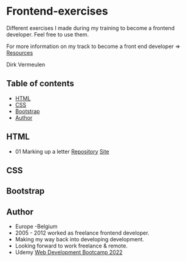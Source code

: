 # Frontend-exercises

Different exercises I made during my training to become a frontend developer. Feel free to use them.

For more information on my track to become a front end developer => [Resources](Resources.md)

Dirk Vermeulen

## Table of contents

- [HTML](#HTML)
- [CSS](#CSS)
- [Bootstrap](#Bootstrap)
- [Author](#author)


## HTML
- 01 Marking up a letter 
[Repository](https://github.com/dirkVerm/frontend-exercises/tree/main/01%20HTML/01%20Letter%20markup)
[Site](https://dirkverm.github.io/frontend-exercises/01%20HTML/01%20Letter%20markup/)

## CSS

## Bootstrap


## Author
- Europe -Belgium
- 2005 - 2012 worked as freelance frontend developer. 
- Making my way back into developing development.
- Looking forward to work freelance & remote.
- Udemy [Web Development Bootcamp 2022](https://www.udemy.com/course/the-web-developer-bootcamp/)

